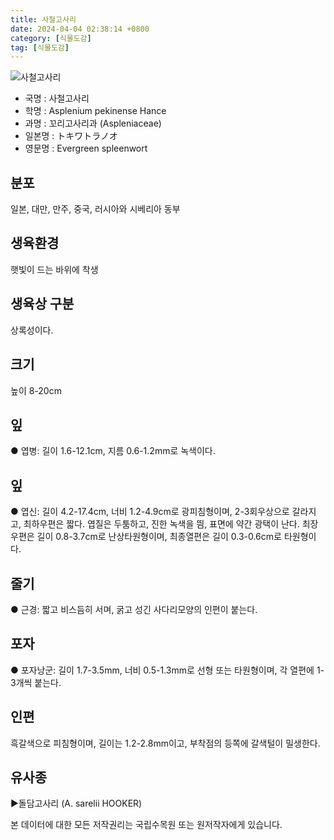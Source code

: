 ```yaml
---
title: 사철고사리
date: 2024-04-04 02:38:14 +0800
category: [식물도감]
tag: [식물도감]
---
```




![사철고사리](/fileUpload/plants/basic/Aspleniaceae/Asplenium/4205/1_th2.JPG)
- 국명 : 사철고사리
- 학명 : Asplenium pekinense Hance
- 과명 : 꼬리고사리과 (Aspleniaceae)
- 일본명 : トキワトラノオ
- 영문명 : Evergreen spleenwort


## 분포
일본, 대만, 만주, 중국, 러시아와 시베리아 동부 
## 생육환경
햇빛이 드는 바위에 착생
## 생육상 구분
상록성이다. 
## 크기
높이 8-20cm
## 잎
● 엽병: 길이 1.6-12.1cm, 지름 0.6-1.2mm로 녹색이다. 
## 잎
● 엽신: 길이 4.2-17.4cm, 너비 1.2-4.9cm로 광피침형이며, 2-3회우상으로 갈라지고, 최하우편은 짧다. 엽질은 두툼하고, 진한 녹색을 띔, 표면에 약간 광택이 난다. 최장우편은 길이 0.8-3.7cm로 난상타원형이며, 최종열편은 길이 0.3-0.6cm로 타원형이다. 
## 줄기
● 근경: 짧고 비스듬히 서며, 굵고 성긴 사다리모양의 인편이 붙는다. 
## 포자
● 포자낭군: 길이 1.7-3.5mm, 너비 0.5-1.3mm로 선형 또는 타원형이며, 각 열편에 1-3개씩 붙는다. 
## 인편
흑갈색으로 피침형이며, 길이는 1.2-2.8mm이고, 부착점의 등쪽에 갈색털이 밀생한다. 
## 유사종
▶돌담고사리 (A. sarelii HOOKER)






본 데이터에 대한 모든 저작권리는 국립수목원 또는 원저작자에게 있습니다.
